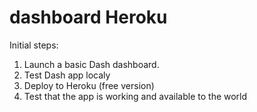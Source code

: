 # dashboard Heroku

Initial steps:
1. Launch a basic Dash dashboard.
2. Test Dash app localy
3. Deploy to Heroku (free version)
4. Test that the app is working and available to the world